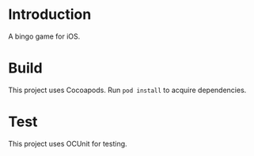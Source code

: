 # Introduction

A bingo game for iOS.

# Build

This project uses Cocoapods. Run `pod install` to acquire dependencies.

# Test

This project uses OCUnit for testing.

